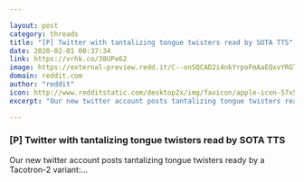 ```yaml
---

layout: post
category: threads
title: "[P] Twitter with tantalizing tongue twisters read by SOTA TTS"
date: 2020-02-01 00:37:34
link: https://vrhk.co/38UPe62
image: https://external-preview.redd.it/C--onSQCAD2i4nkYrpoFmAaEQxvYRGT1kinrulFV-SU.jpg?width=165&height=86.387434555&auto=webp&s=eb9253346a4b5b61dab1227d220e09368fe4287b
domain: reddit.com
author: "reddit"
icon: http://www.redditstatic.com/desktop2x/img/favicon/apple-icon-57x57.png
excerpt: "Our new twitter account posts tantalizing tongue twisters ready by a Tacotron-2 variant:..."

---
```


### [P] Twitter with tantalizing tongue twisters read by SOTA TTS

Our new twitter account posts tantalizing tongue twisters ready by a Tacotron-2 variant:...